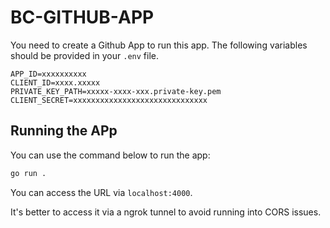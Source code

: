 # BC-GITHUB-APP

You need to create a Github App to run this app.
The following variables should be provided in your `.env` file.

```.env
APP_ID=xxxxxxxxxx
CLIENT_ID=xxxx.xxxxx
PRIVATE_KEY_PATH=xxxxx-xxxx-xxx.private-key.pem
CLIENT_SECRET=xxxxxxxxxxxxxxxxxxxxxxxxxxxxxx
```

## Running the APp

You can use the command below to run the app:

```sh
go run .
```

You can access the URL via `localhost:4000`.

It's better to access it via a ngrok tunnel to avoid running into CORS issues. 